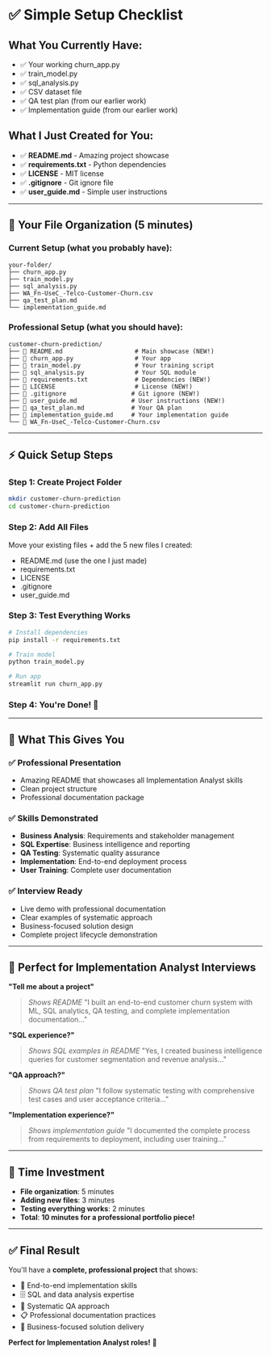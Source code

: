 # ✅ Simple Setup Checklist

## What You Currently Have:
- ✅ Your working churn_app.py
- ✅ train_model.py  
- ✅ sql_analysis.py
- ✅ CSV dataset file
- ✅ QA test plan (from our earlier work)
- ✅ Implementation guide (from our earlier work)

## What I Just Created for You:
- ✅ **README.md** - Amazing project showcase
- ✅ **requirements.txt** - Python dependencies  
- ✅ **LICENSE** - MIT license
- ✅ **.gitignore** - Git ignore file
- ✅ **user_guide.md** - Simple user instructions

---

## 🎯 Your File Organization (5 minutes)

### Current Setup (what you probably have):
```
your-folder/
├── churn_app.py
├── train_model.py  
├── sql_analysis.py
├── WA_Fn-UseC_-Telco-Customer-Churn.csv
├── qa_test_plan.md
└── implementation_guide.md
```

### Professional Setup (what you should have):
```
customer-churn-prediction/
├── 📄 README.md                    # Main showcase (NEW!)
├── 📄 churn_app.py                 # Your app
├── 📄 train_model.py               # Your training script
├── 📄 sql_analysis.py              # Your SQL module
├── 📄 requirements.txt             # Dependencies (NEW!)
├── 📄 LICENSE                      # License (NEW!)
├── 📄 .gitignore                  # Git ignore (NEW!)
├── 📄 user_guide.md               # User instructions (NEW!)
├── 📄 qa_test_plan.md             # Your QA plan
├── 📄 implementation_guide.md     # Your implementation guide
└── 📄 WA_Fn-UseC_-Telco-Customer-Churn.csv
```

---

## ⚡ Quick Setup Steps

### Step 1: Create Project Folder
```bash
mkdir customer-churn-prediction
cd customer-churn-prediction
```

### Step 2: Add All Files
Move your existing files + add the 5 new files I created:
- README.md (use the one I just made)
- requirements.txt
- LICENSE  
- .gitignore
- user_guide.md

### Step 3: Test Everything Works
```bash
# Install dependencies
pip install -r requirements.txt

# Train model
python train_model.py

# Run app
streamlit run churn_app.py
```

### Step 4: You're Done! 🎉

---

## 🎯 What This Gives You

### ✅ Professional Presentation
- Amazing README that showcases all Implementation Analyst skills
- Clean project structure  
- Professional documentation package

### ✅ Skills Demonstrated
- **Business Analysis**: Requirements and stakeholder management
- **SQL Expertise**: Business intelligence and reporting
- **QA Testing**: Systematic quality assurance  
- **Implementation**: End-to-end deployment process
- **User Training**: Complete user documentation

### ✅ Interview Ready
- Live demo with professional documentation
- Clear examples of systematic approach
- Business-focused solution design
- Complete project lifecycle demonstration

---

## 💼 Perfect for Implementation Analyst Interviews

**"Tell me about a project"**
> *Shows README* "I built an end-to-end customer churn system with ML, SQL analytics, QA testing, and complete implementation documentation..."

**"SQL experience?"**  
> *Shows SQL examples in README* "Yes, I created business intelligence queries for customer segmentation and revenue analysis..."

**"QA approach?"**
> *Shows QA test plan* "I follow systematic testing with comprehensive test cases and user acceptance criteria..."

**"Implementation experience?"**
> *Shows implementation guide* "I documented the complete process from requirements to deployment, including user training..."

---

## 🚀 Time Investment

- **File organization**: 5 minutes
- **Adding new files**: 3 minutes  
- **Testing everything works**: 2 minutes
- **Total**: **10 minutes for a professional portfolio piece!**

---

## ✅ Final Result

You'll have a **complete, professional project** that shows:
- 🎯 End-to-end implementation skills
- 🗄️ SQL and data analysis expertise  
- 🧪 Systematic QA approach
- 📋 Professional documentation practices
- 🚀 Business-focused solution delivery

**Perfect for Implementation Analyst roles!** 🎉